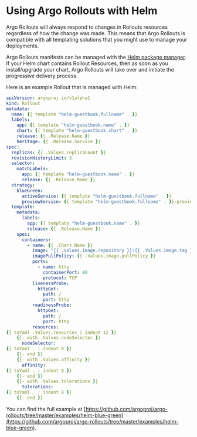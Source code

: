 # Using Argo Rollouts with Helm

Argo Rollouts will always respond to changes in Rollouts resources regardless of how the change was made.
This means that Argo Rollouts is compatible with all templating solutions that you might use to manage
your deployments.

Argo Rollouts manifests can be managed with the [Helm package manager](https://helm.sh/). If your Helm chart contains Rollout Resources,
then as soon as you install/upgrade your chart, Argo Rollouts will take over and initiate the progressive delivery
process.

Here is an example Rollout that is managed with Helm:

```yaml
apiVersion: argoproj.io/v1alpha1
kind: Rollout
metadata:
  name: {{ template "helm-guestbook.fullname" . }}
  labels:
    app: {{ template "helm-guestbook.name" . }}
    chart: {{ template "helm-guestbook.chart" . }}
    release: {{ .Release.Name }}
    heritage: {{ .Release.Service }}
spec:
  replicas: {{ .Values.replicaCount }}
  revisionHistoryLimit: 3
  selector:
    matchLabels:
      app: {{ template "helm-guestbook.name" . }}
      release: {{ .Release.Name }}
  strategy:
    blueGreen:
      activeService: {{ template "helm-guestbook.fullname" . }}
      previewService: {{ template "helm-guestbook.fullname" . }}-preview
  template:
    metadata:
      labels:
        app: {{ template "helm-guestbook.name" . }}
        release: {{ .Release.Name }}
    spec:
      containers:
        - name: {{ .Chart.Name }}
          image: "{{ .Values.image.repository }}:{{ .Values.image.tag }}"
          imagePullPolicy: {{ .Values.image.pullPolicy }}
          ports:
            - name: http
              containerPort: 80
              protocol: TCP
          livenessProbe:
            httpGet:
              path: /
              port: http
          readinessProbe:
            httpGet:
              path: /
              port: http
          resources:
{{ toYaml .Values.resources | indent 12 }}
    {{- with .Values.nodeSelector }}
      nodeSelector:
{{ toYaml . | indent 8 }}
    {{- end }}
    {{- with .Values.affinity }}
      affinity:
{{ toYaml . | indent 8 }}
    {{- end }}
    {{- with .Values.tolerations }}
      tolerations:
{{ toYaml . | indent 8 }}
    {{- end }}

```


You can find the full example at [https://github.com/argoproj/argo-rollouts/tree/master/examples/helm-blue-green](https://github.com/argoproj/argo-rollouts/tree/master/examples/helm-blue-green).
